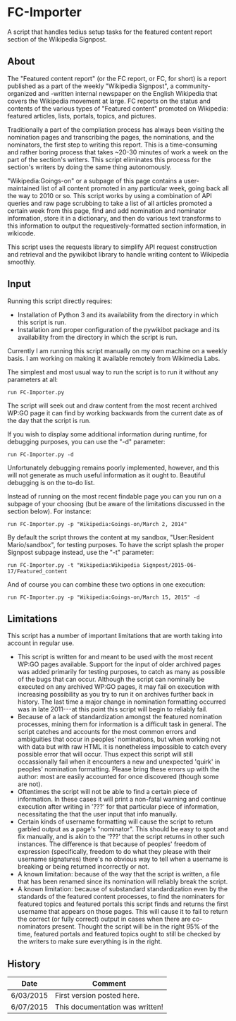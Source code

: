 # FC-Importer
A script that handles tedius setup tasks for the featured content report section of the Wikipedia Signpost.

<h2>About</h2>

The "Featured content report" (or the FC report, or FC, for short) is a report published as a part of the weekly "Wikipedia Signpost", a community-organized and -written internal newspaper on the English Wikipedia that covers the Wikipedia movement at large. FC reports on the status and contents of the various types of "Featured content" promoted on Wikipedia: featured articles, lists, portals, topics, and pictures.

Traditionally a part of the compliation process has always been visiting the nomination pages and transcribing the pages, the nominations, and the nominators, the first step to writing this report. This is a time-consuming and rather boring process that takes ~20-30 minutes of work a week on the part of the section's writers. This script eliminates this process for the section's writers by doing the same thing autonomously.

"Wikipedia:Goings-on" or a subpage of this page contains a user-maintained list of all content promoted in any particular week, going back all the way to 2010 or so. This script works by using a combination of API queries and raw page scrubbing to take a list of all articles promoted a certain week from this page, find and add nomination and nominator information, store it in a dictionary, and then do various text transforms to this information to output the requestively-formatted section information, in wikicode.

This script uses the requests library to simplify API request construction and retrieval and the pywikibot library to handle writing content to Wikipedia smoothly.

<h2>Input</h2>

Running this script directly requires:
* Installation of Python 3 and its availability from the directory in which this script is run.
* Installation and proper configuration of the pywikibot package and its availability from the directory in which the script is run.

Currently I am running this script manually on my own machine on a weekly basis. I am working on making it available remotely from Wikimedia Labs.

The simplest and most usual way to run the script is to run it without any parameters at all:

    run FC-Importer.py

The script will seek out and draw content from the most recent archived WP:GO page it can find by working backwards from the current date as of the day that the script is run.

If you wish to display some additional information during runtime, for debugging purposes, you can use the "-d" parameter:

    run FC-Importer.py -d

Unfortunately debugging remains poorly implemented, however, and this will not generate as much useful information as it ought to. Beautiful debugging is on the to-do list.

Instead of running on the most recent findable page you can you run on a subpage of your choosing (but be aware of the limitations discussed in the section below). For instance:

    run FC-Importer.py -p "Wikipedia:Goings-on/March 2, 2014"

By default the script throws the content at my sandbox, "User:Resident Mario/sandbox", for testing purposes. To have the script splash the proper Signpost subpage instead, use the "-t" parameter:

    run FC-Importer.py -t "Wikipedia:Wikipedia Signpost/2015-06-17/Featured_content

And of course you can combine these two options in one execution:

    run FC-Importer.py -p "Wikipedia:Goings-on/March 15, 2015" -d

<h2>Limitations</h2>

This script has a number of important limitations that are worth taking into account in regular use.

* This script is written for and meant to be used with the most recent WP:GO pages available. Support for the input of older archived pages was added primarily for testing purposes, to catch as many as possible of the bugs that can occur. Although the script can nominally be executed on any archived WP:GO pages, it may fail on execution with increasing possibility as you try to run it on archives further back in history. The last time a major change in nomination formatting occurred was in late 2011---at this point this script will begin to reliably fail.
* Because of a lack of standardization amongst the featured nomination processes, mining them for information is a difficult task in general. The script catches and accounts for the most common errors and ambiguities that occur in peoples' nominations, but when working not with data but with raw HTML it is nonetheless impossible to catch every possible error that will occur. Thus expect this script will still occassionally fail when it encounters a new and unexpected 'quirk' in peoples' nomination formatting. Please bring these errors up with the author: most are easily accounted for once discovered (though some are not).
* Oftentimes the script will not be able to find a certain piece of information. In these cases it will print a non-fatal warning and continue execution after writing in '???' for that particular piece of information, necessitating the that the user input that info manually.
* Certain kinds of username formatting will cause the script to return garbled output as a page's "nominator". This should be easy to spot and fix manually, and is akin to the '???' that the script returns in other such instances. The difference is that because of peoples' freedom of expression (specifically, freedom to do what they please with their username signatures) there's no obvious way to tell when a username is breaking or being returned incorrectly or not.
* A known limitation: because of the way that the script is written, a file that has been renamed since its nomination will reliably break the script.
* A known limitation: because of substandard standardization even by the standards of the featured content processes, to find the nominaters for featured topics and featured portals this script finds and returns the first username that appears on those pages. This will cause it to fail to return the correct (or fully correct) output in cases when there are co-nominators present. Thought the script will be in the right 95% of the time, featured portals and featured topics ought to still be checked by the writers to make sure everything is in the right.

<h2>History</h2>

| Date  | Comment |
| ------------- | ------------- |
| 6/03/2015  | First version posted here. |
| 6/07/2015  | This documentation was written!  |
